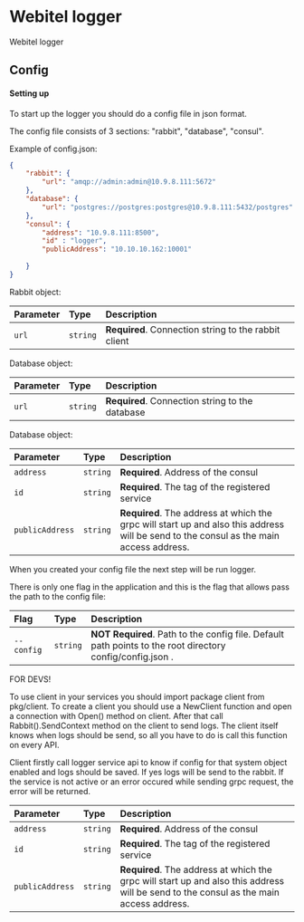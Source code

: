 
# Webitel logger

Webitel logger


## Config

#### Setting up

To start up the logger you should do a config file in json format.

The config file consists of 3 sections: "rabbit", "database", "consul".

Example of config.json:
```json
{
    "rabbit": {
        "url": "amqp://admin:admin@10.9.8.111:5672"
    },
    "database": {
        "url": "postgres://postgres:postgres@10.9.8.111:5432/postgres"
    },
    "consul": {
        "address": "10.9.8.111:8500",
        "id" : "logger",
        "publicAddress": "10.10.10.162:10001"
        
    }
}   
```

Rabbit object:

| Parameter | Type     | Description                |
| :-------- | :------- | :------------------------- |
| `url` | `string` | **Required**. Connection string to the rabbit client |

Database object:

| Parameter | Type     | Description                |
| :-------- | :------- | :------------------------- |
| `url` | `string` | **Required**. Connection string to the database |

Database object:

| Parameter | Type     | Description                |
| :-------- | :------- | :------------------------- |
| `address` | `string` | **Required**. Address of the consul |
| `id` | `string` | **Required**. The tag of the registered service |
| `publicAddress` | `string` | **Required**. The address at which the grpc will start up and also this address will be send to the consul as the main access address. |

When you created your config file the next step will be run logger.

There is only one flag in the application and this is the flag that allows pass the path to the config file:

| Flag       | Type     | Description                                                                                               |
|:-----------| :------- |:----------------------------------------------------------------------------------------------------------|
| `--config` | `string` | **NOT Required**. Path to the config file. Default path points to the root directory config/config.json . |


FOR DEVS!

To use client in your services you should import package client from pkg/client. To create a client you should use a NewClient function and open a connection with Open() method on client. After that call Rabbit().SendContext method on the client to send logs.
The client itself knows when logs should be send, so all you have to do is call this function on every API.

Client firstly call logger service api to know if config for that system object enabled and logs should be saved. If yes logs will be send to the rabbit. If the service is not active or an error occured while sending grpc request, the error will be returned.

| Parameter | Type     | Description                |
| :-------- | :------- | :------------------------- |
| `address` | `string` | **Required**. Address of the consul |
| `id` | `string` | **Required**. The tag of the registered service |
| `publicAddress` | `string` | **Required**. The address at which the grpc will start up and also this address will be send to the consul as the main access address. |


